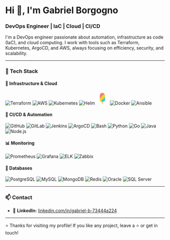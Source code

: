 <h1 align="left">Hi 👋, I'm Gabriel Borgogno</h1>
<h3 align="left">DevOps Engineer | IaC | Cloud | CI/CD</h3>

<p align="left">
I'm a DevOps engineer passionate about automation, infrastructure as code (IaC), and cloud computing.  
I work with tools such as Terraform, Kubernetes, ArgoCD, and AWS, always focusing on efficiency, security, and scalability.
</p>

---

### 🚀 Tech Stack

#### 🧠 **Infrastructure & Cloud**
<p align="left">
  <img src="https://cdn.jsdelivr.net/gh/devicons/devicon/icons/terraform/terraform-original.svg" alt="Terraform" width="40"/>
  <img src="https://cdn.worldvectorlogo.com/logos/aws-2.svg" alt="AWS" width="40"/>
  <img src="https://cdn.jsdelivr.net/gh/devicons/devicon/icons/kubernetes/kubernetes-plain.svg" alt="Kubernetes" width="40"/>
  <img src="https://cdn.jsdelivr.net/gh/devicons/devicon/icons/helm/helm-original.svg" alt="Helm" width="40"/>
  <img src="https://raw.githubusercontent.com/cncf/artwork/main/projects/crossplane/icon/color/crossplane-icon-color.svg" alt="Crossplane" width="40"/>
  <img src="https://cdn.jsdelivr.net/gh/devicons/devicon/icons/docker/docker-original.svg" alt="Docker" width="40"/>
  <img src="https://cdn.jsdelivr.net/gh/devicons/devicon/icons/ansible/ansible-original.svg" alt="Ansible" width="40"/>
</p>

#### 🔧 **CI/CD & Automation**
<p align="left">
  <img src="https://cdn.jsdelivr.net/gh/devicons/devicon/icons/github/github-original.svg" alt="GitHub" width="40"/>
  <img src="https://cdn.jsdelivr.net/gh/devicons/devicon/icons/gitlab/gitlab-original.svg" alt="GitLab" width="40"/>
  <img src="https://cdn.jsdelivr.net/gh/devicons/devicon/icons/jenkins/jenkins-original.svg" alt="Jenkins" width="40"/>
  <img src="https://cdn.jsdelivr.net/gh/devicons/devicon/icons/argocd/argocd-original.svg" alt="ArgoCD" width="40"/>
  <img src="https://cdn.jsdelivr.net/gh/devicons/devicon/icons/bash/bash-original.svg" alt="Bash" width="40"/>
  <img src="https://cdn.jsdelivr.net/gh/devicons/devicon/icons/python/python-original.svg" alt="Python" width="40"/>
  <img src="https://cdn.jsdelivr.net/gh/devicons/devicon/icons/go/go-original.svg" alt="Go" width="40"/>
  <img src="https://cdn.jsdelivr.net/gh/devicons/devicon/icons/java/java-original.svg" alt="Java" width="40"/>
  <img src="https://cdn.jsdelivr.net/gh/devicons/devicon/icons/nodejs/nodejs-original.svg" alt="Node.js" width="40"/>
</p>

#### 📊 **Monitoring**
<p align="left">
  <img src="https://cdn.jsdelivr.net/gh/devicons/devicon/icons/prometheus/prometheus-original.svg" alt="Prometheus" width="40"/>
  <img src="https://cdn.jsdelivr.net/gh/devicons/devicon/icons/grafana/grafana-original.svg" alt="Grafana" width="40"/>
  <img src="https://cdn.worldvectorlogo.com/logos/elastic-stack.svg" alt="ELK" width="40"/>
  <img src="https://cdn.worldvectorlogo.com/logos/zabbix-1.svg" alt="Zabbix" width="40"/>
</p>

#### 🧩 **Databases**
<p align="left">
  <img src="https://cdn.jsdelivr.net/gh/devicons/devicon/icons/postgresql/postgresql-original.svg" alt="PostgreSQL" width="40"/>
  <img src="https://cdn.jsdelivr.net/gh/devicons/devicon/icons/mysql/mysql-original.svg" alt="MySQL" width="40"/>
  <img src="https://cdn.jsdelivr.net/gh/devicons/devicon/icons/mongodb/mongodb-original.svg" alt="MongoDB" width="40"/>
  <img src="https://cdn.jsdelivr.net/gh/devicons/devicon/icons/redis/redis-original.svg" alt="Redis" width="40"/>
  <img src="https://cdn.jsdelivr.net/gh/devicons/devicon/icons/oracle/oracle-original.svg" alt="Oracle" width="40"/>
  <img src="https://cdn.jsdelivr.net/gh/devicons/devicon/icons/microsoftsqlserver/microsoftsqlserver-plain.svg" alt="SQL Server" width="40"/>
</p>

---

### 📫 Contact
 
- 💼 **LinkedIn:** [linkedin.com/in/gabriel-b-73444a224](https://www.linkedin.com/in/gabriel-b-73444a224)
  
---

⭐ Thanks for visiting my profile! If you like any project, leave a ⭐ or get in touch!
